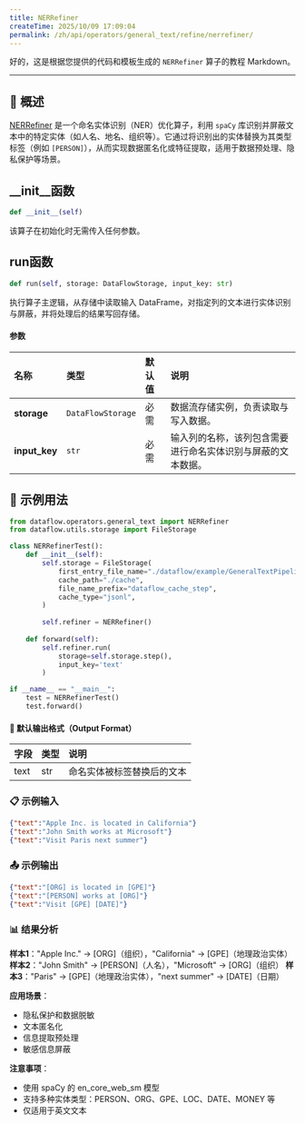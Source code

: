 ```yaml
---
title: NERRefiner
createTime: 2025/10/09 17:09:04
permalink: /zh/api/operators/general_text/refine/nerrefiner/
---
```


好的，这是根据您提供的代码和模板生成的 `NERRefiner` 算子的教程 Markdown。

---

## 📘 概述

[NERRefiner](https://github.com/OpenDCAI/DataFlow/blob/main/dataflow/operators/reasoning/generate/reasoning_answer_generator.py) 是一个命名实体识别（NER）优化算子，利用 `spaCy` 库识别并屏蔽文本中的特定实体（如人名、地名、组织等）。它通过将识别出的实体替换为其类型标签（例如 `[PERSON]`），从而实现数据匿名化或特征提取，适用于数据预处理、隐私保护等场景。

## __init__函数

```python
def __init__(self)
```

该算子在初始化时无需传入任何参数。

## run函数

```python
def run(self, storage: DataFlowStorage, input_key: str)
```

执行算子主逻辑，从存储中读取输入 DataFrame，对指定列的文本进行实体识别与屏蔽，并将处理后的结果写回存储。

#### 参数

| 名称          | 类型              | 默认值 | 说明                                                         |
| :------------ | :---------------- | :----- | :----------------------------------------------------------- |
| **storage**   | `DataFlowStorage` | 必需   | 数据流存储实例，负责读取与写入数据。                         |
| **input_key** | `str`             | 必需   | 输入列的名称，该列包含需要进行命名实体识别与屏蔽的文本数据。 |

## 🧠 示例用法

```python
from dataflow.operators.general_text import NERRefiner
from dataflow.utils.storage import FileStorage

class NERRefinerTest():
    def __init__(self):
        self.storage = FileStorage(
            first_entry_file_name="./dataflow/example/GeneralTextPipeline/ner_test_input.jsonl",
            cache_path="./cache",
            file_name_prefix="dataflow_cache_step",
            cache_type="jsonl",
        )
        
        self.refiner = NERRefiner()
        
    def forward(self):
        self.refiner.run(
            storage=self.storage.step(),
            input_key='text'
        )

if __name__ == "__main__":
    test = NERRefinerTest()
    test.forward()
```

#### 🧾 默认输出格式（Output Format）

| 字段 | 类型 | 说明 |
| :--- | :---- | :---------- |
| text | str | 命名实体被标签替换后的文本 |

### 📋 示例输入

```json
{"text":"Apple Inc. is located in California"}
{"text":"John Smith works at Microsoft"}
{"text":"Visit Paris next summer"}
```

### 📤 示例输出

```json
{"text":"[ORG] is located in [GPE]"}
{"text":"[PERSON] works at [ORG]"}
{"text":"Visit [GPE] [DATE]"}
```

### 📊 结果分析

**样本1**："Apple Inc." → [ORG]（组织），"California" → [GPE]（地理政治实体）
**样本2**："John Smith" → [PERSON]（人名），"Microsoft" → [ORG]（组织）
**样本3**："Paris" → [GPE]（地理政治实体），"next summer" → [DATE]（日期）

**应用场景**：
- 隐私保护和数据脱敏
- 文本匿名化
- 信息提取预处理
- 敏感信息屏蔽

**注意事项**：
- 使用 spaCy 的 en_core_web_sm 模型
- 支持多种实体类型：PERSON、ORG、GPE、LOC、DATE、MONEY 等
- 仅适用于英文文本
